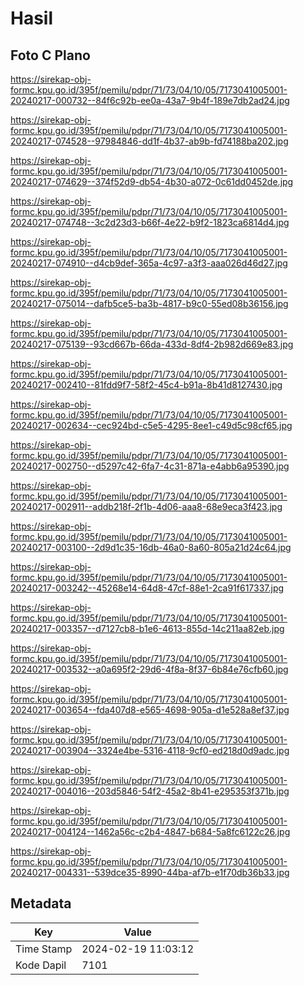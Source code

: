 # Hasil

## Foto C Plano

https://sirekap-obj-formc.kpu.go.id/395f/pemilu/pdpr/71/73/04/10/05/7173041005001-20240217-000732--84f6c92b-ee0a-43a7-9b4f-189e7db2ad24.jpg

https://sirekap-obj-formc.kpu.go.id/395f/pemilu/pdpr/71/73/04/10/05/7173041005001-20240217-074528--97984846-dd1f-4b37-ab9b-fd74188ba202.jpg

https://sirekap-obj-formc.kpu.go.id/395f/pemilu/pdpr/71/73/04/10/05/7173041005001-20240217-074629--374f52d9-db54-4b30-a072-0c61dd0452de.jpg

https://sirekap-obj-formc.kpu.go.id/395f/pemilu/pdpr/71/73/04/10/05/7173041005001-20240217-074748--3c2d23d3-b66f-4e22-b9f2-1823ca6814d4.jpg

https://sirekap-obj-formc.kpu.go.id/395f/pemilu/pdpr/71/73/04/10/05/7173041005001-20240217-074910--d4cb9def-365a-4c97-a3f3-aaa026d46d27.jpg

https://sirekap-obj-formc.kpu.go.id/395f/pemilu/pdpr/71/73/04/10/05/7173041005001-20240217-075014--dafb5ce5-ba3b-4817-b9c0-55ed08b36156.jpg

https://sirekap-obj-formc.kpu.go.id/395f/pemilu/pdpr/71/73/04/10/05/7173041005001-20240217-075139--93cd667b-66da-433d-8df4-2b982d669e83.jpg

https://sirekap-obj-formc.kpu.go.id/395f/pemilu/pdpr/71/73/04/10/05/7173041005001-20240217-002410--81fdd9f7-58f2-45c4-b91a-8b41d8127430.jpg

https://sirekap-obj-formc.kpu.go.id/395f/pemilu/pdpr/71/73/04/10/05/7173041005001-20240217-002634--cec924bd-c5e5-4295-8ee1-c49d5c98cf65.jpg

https://sirekap-obj-formc.kpu.go.id/395f/pemilu/pdpr/71/73/04/10/05/7173041005001-20240217-002750--d5297c42-6fa7-4c31-871a-e4abb6a95390.jpg

https://sirekap-obj-formc.kpu.go.id/395f/pemilu/pdpr/71/73/04/10/05/7173041005001-20240217-002911--addb218f-2f1b-4d06-aaa8-68e9eca3f423.jpg

https://sirekap-obj-formc.kpu.go.id/395f/pemilu/pdpr/71/73/04/10/05/7173041005001-20240217-003100--2d9d1c35-16db-46a0-8a60-805a21d24c64.jpg

https://sirekap-obj-formc.kpu.go.id/395f/pemilu/pdpr/71/73/04/10/05/7173041005001-20240217-003242--45268e14-64d8-47cf-88e1-2ca91f617337.jpg

https://sirekap-obj-formc.kpu.go.id/395f/pemilu/pdpr/71/73/04/10/05/7173041005001-20240217-003357--d7127cb8-b1e6-4613-855d-14c211aa82eb.jpg

https://sirekap-obj-formc.kpu.go.id/395f/pemilu/pdpr/71/73/04/10/05/7173041005001-20240217-003532--a0a695f2-29d6-4f8a-8f37-6b84e76cfb60.jpg

https://sirekap-obj-formc.kpu.go.id/395f/pemilu/pdpr/71/73/04/10/05/7173041005001-20240217-003654--fda407d8-e565-4698-905a-d1e528a8ef37.jpg

https://sirekap-obj-formc.kpu.go.id/395f/pemilu/pdpr/71/73/04/10/05/7173041005001-20240217-003904--3324e4be-5316-4118-9cf0-ed218d0d9adc.jpg

https://sirekap-obj-formc.kpu.go.id/395f/pemilu/pdpr/71/73/04/10/05/7173041005001-20240217-004016--203d5846-54f2-45a2-8b41-e295353f371b.jpg

https://sirekap-obj-formc.kpu.go.id/395f/pemilu/pdpr/71/73/04/10/05/7173041005001-20240217-004124--1462a56c-c2b4-4847-b684-5a8fc6122c26.jpg

https://sirekap-obj-formc.kpu.go.id/395f/pemilu/pdpr/71/73/04/10/05/7173041005001-20240217-004331--539dce35-8990-44ba-af7b-e1f70db36b33.jpg


## Metadata

| Key        | Value               |
| ---------- | ------------------- |
| Time Stamp | 2024-02-19 11:03:12 |
| Kode Dapil | 7101                |



